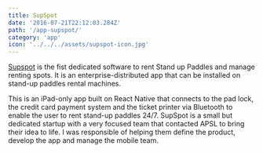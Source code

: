 ```yaml
---
title: SupSpot
date: '2016-07-21T22:12:03.284Z'
path: '/app-supspot/'
category: 'app'
icon: '../../../assets/supspot-icon.jpg'
---
```


[Supspot](https://supspot.ch) is the fist dedicated software to rent Stand up Paddles and manage renting spots. It is an enterprise-distributed app that can be installed on stand-up paddles rental machines.

This is an iPad-only app built on React Native that connects to the pad lock, the credit card payment system and the ticket printer via Bluetooth to enable the user to rent stand-up paddles 24/7. SupSpot is a small but dedicated startup with a very focused team that contacted APSL to bring their idea to life. I was responsible of helping them define the product, develop the app and manage the mobile team.

